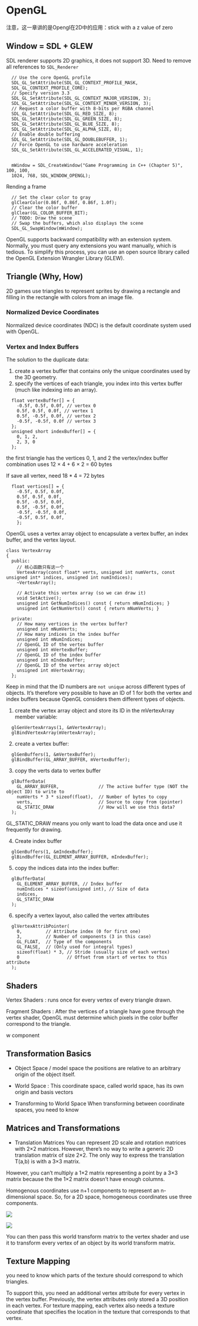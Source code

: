 # OpenGL
注意，这一章讲的是Opengl在2D中的应用：stick with a z value of zero

## Window = SDL + GLEW

SDL renderer supports 2D graphics, it does not support 3D.
Need to remove all references to `SDL_Renderer`

```
  // Use the core OpenGL profile
  SDL_GL_SetAttribute(SDL_GL_CONTEXT_PROFILE_MASK,
  SDL_GL_CONTEXT_PROFILE_CORE);
  // Specify version 3.3
  SDL_GL_SetAttribute(SDL_GL_CONTEXT_MAJOR_VERSION, 3);
  SDL_GL_SetAttribute(SDL_GL_CONTEXT_MINOR_VERSION, 3);
  // Request a color buffer with 8-bits per RGBA channel
  SDL_GL_SetAttribute(SDL_GL_RED_SIZE, 8);
  SDL_GL_SetAttribute(SDL_GL_GREEN_SIZE, 8);
  SDL_GL_SetAttribute(SDL_GL_BLUE_SIZE, 8);
  SDL_GL_SetAttribute(SDL_GL_ALPHA_SIZE, 8);
  // Enable double buffering
  SDL_GL_SetAttribute(SDL_GL_DOUBLEBUFFER, 1);
  // Force OpenGL to use hardware acceleration
  SDL_GL_SetAttribute(SDL_GL_ACCELERATED_VISUAL, 1);


  mWindow = SDL_CreateWindow("Game Programming in C++ (Chapter 5)", 100, 100,
  1024, 768, SDL_WINDOW_OPENGL);
```

Rending a frame
```
  // Set the clear color to gray
  glClearColor(0.86f, 0.86f, 0.86f, 1.0f);
  // Clear the color buffer
  glClear(GL_COLOR_BUFFER_BIT);
  // TODO: Draw the scene
  // Swap the buffers, which also displays the scene
  SDL_GL_SwapWindow(mWindow);
```

OpenGL supports backward compatibility with an extension system. 
Normally, you must query any extensions you want manually, which is tedious. 
To simplify this process, you can use an open source library called the OpenGL Extension Wrangler Library (GLEW).

## Triangle (Why, How)

2D games use triangles to represent sprites by drawing a rectangle and filling in the rectangle
with colors from an image file.

### Normalized Device Coordinates
Normalized device coordinates (NDC) is the default coordinate system used with OpenGL.


### Vertex and Index Buffers
The solution to the duplicate data: 
1. create a vertex buffer that contains only the unique coordinates used by the 3D geometry. 
2. specify the vertices of each triangle, you index into this vertex buffer (much like indexing into an array).
```
  float vertexBuffer[] = {
    -0.5f, 0.5f, 0.0f, // vertex 0
    0.5f, 0.5f, 0.0f, // vertex 1
    0.5f, -0.5f, 0.0f, // vertex 2
    -0.5f, -0.5f, 0.0f // vertex 3
  };
  unsigned short indexBuffer[] = {
    0, 1, 2,
    2, 3, 0
  };
```
the first triangle has the vertices 0, 1, and 2
the vertex/index buffer combination uses 12 × 4 + 6 × 2 = 60 bytes

If save all vertex, need 18 * 4 = 72 bytes
```
  float vertices[] = {
    -0.5f, 0.5f, 0.0f,
    0.5f, 0.5f, 0.0f,
    0.5f, -0.5f, 0.0f,
    0.5f, -0.5f, 0.0f,
    -0.5f, -0.5f, 0.0f,
    -0.5f, 0.5f, 0.0f,
    };
```


OpenGL uses a vertex array object to encapsulate a vertex buffer, an index buffer, and the vertex layout.

```
class VertexArray
{
  public:
    // 核心函数只有这一个
    VertexArray(const float* verts, unsigned int numVerts, const unsigned int* indices, unsigned int numIndices);
    ~VertexArray();

    // Activate this vertex array (so we can draw it)
    void SetActive();
    unsigned int GetNumIndices() const { return mNumIndices; }
    unsigned int GetNumVerts() const { return mNumVerts; }

  private:
    // How many vertices in the vertex buffer?
    unsigned int mNumVerts;
    // How many indices in the index buffer
    unsigned int mNumIndices;
    // OpenGL ID of the vertex buffer
    unsigned int mVertexBuffer;
    // OpenGL ID of the index buffer
    unsigned int mIndexBuffer;
    // OpenGL ID of the vertex array object
    unsigned int mVertexArray;
  };
```

Keep in mind that the ID numbers are `not unique` across different types of objects. 
It’s therefore very possible to have an ID of 1 for both the vertex and index buffers because OpenGL considers them different
types of objects.

1. create the vertex array object and store its ID in the mVertexArray member variable:
```
  glGenVertexArrays(1, &mVertexArray);
  glBindVertexArray(mVertexArray);
```
2. create a vertex buffer:
```
  glGenBuffers(1, &mVertexBuffer);
  glBindBuffer(GL_ARRAY_BUFFER, mVertexBuffer);
```
3. copy the verts data to vertex buffer
```
  glBufferData(
    GL_ARRAY_BUFFER,               // The active buffer type (NOT the object ID) to write to
    numVerts * 3 * sizeof(float),  // Number of bytes to copy
    verts,                         // Source to copy from (pointer)
    GL_STATIC_DRAW                 // How will we use this data?
  );
```
GL_STATIC_DRAW means you only want to load the data once and use it frequently for drawing.

4. Create index buffer
```
  glGenBuffers(1, &mIndexBuffer);
  glBindBuffer(GL_ELEMENT_ARRAY_BUFFER, mIndexBuffer);
```
5. copy the indices data into the index buffer:
```
  glBufferData(
    GL_ELEMENT_ARRAY_BUFFER, // Index buffer
    numIndices * sizeof(unsigned int), // Size of data
    indices, 
    GL_STATIC_DRAW
  );
```

6. specify a vertex layout, also called the vertex attributes
```
  glVertexAttribPointer(
    0,         // Attribute index (0 for first one)
    3,         // Number of components (3 in this case)
    GL_FLOAT,  // Type of the components
    GL_FALSE,  // (Only used for integral types)
    sizeof(float) * 3, // Stride (usually size of each vertex)
    0                  // Offset from start of vertex to this attribute
  );
```

## Shaders
Vertex Shaders : runs once for every vertex of every triangle drawn.


Fragment Shaders : After the vertices of a triangle have gone through the vertex shader, OpenGL must determine
which pixels in the color buffer correspond to the triangle.

w component

## Transformation Basics

- Object Space / model space 
   the positions are relative to an arbitrary origin of the object itself.


- World Space : 
This coordinate space, called world space, has its own origin and basis vectors

- Transforming to World Space
When transforming between coordinate spaces, you need to know



## Matrices and Transformations

- Translation Matrices
You can represent 2D scale and rotation matrices with 2×2 matrices. 
However, there’s no way to write a generic 2D translation matrix of size 2×2. 
The only way to express the translation T(a,b) is with a 3×3 matrix.

However, you can’t multiply a 1×2 matrix representing a point by a 3×3 matrix 
because the the 1×2 matrix doesn’t have enough columns.

Homogenous coordinates use n+1 components to represent an n-dimensional space. 
So, for a 2D space, homogeneous coordinates use three components.

![](./_images/sr-matrix.png)

![](./_images/world-transform.png)


You can then pass this world transform matrix to the
vertex shader and use it to transform every vertex of an object by its world transform matrix.

## Texture Mapping
you need to know which parts of the texture should correspond to which triangles.

To support this, you need an additional vertex attribute for every vertex in the vertex buffer.
Previously, the vertex attributes only stored a 3D position in each vertex. For texture mapping,
each vertex also needs a texture coordinate that specifies the location in the texture that corresponds
to that vertex.





